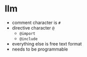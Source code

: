 # llm

* comment character is `#`
* directive character `@`
  * `@import`
  * `@include`
* everything else is free text format
* needs to be programmable